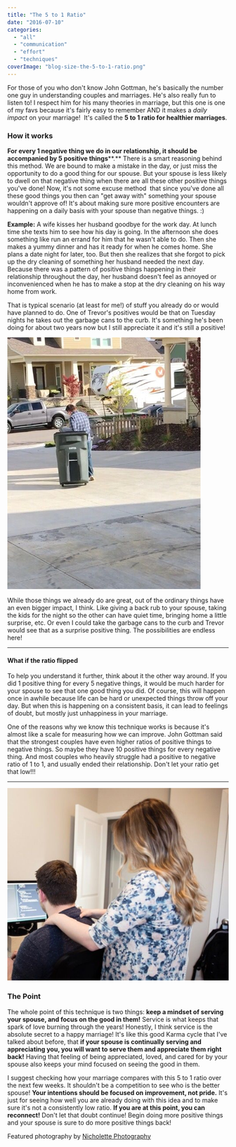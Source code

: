 ```yaml
---
title: "The 5 to 1 Ratio"
date: "2016-07-10"
categories: 
  - "all"
  - "communication"
  - "effort"
  - "techniques"
coverImage: "blog-size-the-5-to-1-ratio.png"
---
```


For those of you who don't know John Gottman, he's basically the number one guy in understanding couples and marriages. He's also really fun to listen to! I respect him for his many theories in marriage, but this one is one of my favs because it's fairly easy to remember AND it makes a _daily impact_ on your marriage!  It's called the **5 to 1 ratio for healthier marriages**.

### How it works

**For every 1 negative thing we do in our relationship, it should be accompanied by 5 positive things****.** There is a smart reasoning behind this method. We are bound to make a mistake in the day, or just miss the opportunity to do a good thing for our spouse. But your spouse is less likely to dwell on that negative thing when there are all these other positive things you've done! Now, it's not some excuse method  that since you've done all these good things you then can "get away with" something your spouse wouldn't approve of! It's about making sure more positive encounters are happening on a daily basis with your spouse than negative things. :)

**Example:** A wife kisses her husband goodbye for the work day. At lunch time she texts him to see how his day is going. In the afternoon she does something like run an errand for him that he wasn't able to do. Then she makes a yummy dinner and has it ready for when he comes home. She plans a date night for later, too. But then she realizes that she forgot to pick up the dry cleaning of something her husband needed the next day. Because there was a pattern of positive things happening in their relationship throughout the day, her husband doesn't feel as annoyed or inconvenienced when he has to make a stop at the dry cleaning on his way home from work.

That is typical scenario (at least for me!) of stuff you already do or would have planned to do. One of Trevor's positives would be that on Tuesday nights he takes out the garbage cans to the curb. It's something he's been doing for about two years now but I still appreciate it and it's still a positive!

![five to one ratio, 5 to 1 ratio, gottman, john gottman techniques, techniques from john gottman, john gottman advice, marriage advice, marriage advice from john gottman, emotional bank account, newlywed advice, marriage advice, daily marriage advice, daily things you can do for your marriage, ](/images/IMG_0576.jpg)

While those things we already do are great, out of the ordinary things have an even bigger impact, I think. Like giving a back rub to your spouse, taking the kids for the night so the other can have quiet time, bringing home a little surprise, etc. Or even I could take the garbage cans to the curb and Trevor would see that as a surprise positive thing. The possibilities are endless here!

* * *

#### What if the ratio flipped

To help you understand it further, think about it the other way around. If you did 1 positive thing for every 5 negative things, it would be much harder for your spouse to see that one good thing you did. Of course, this will happen once in awhile because life can be hard or unexpected things throw off your day. But when this is happening on a consistent basis, it can lead to feelings of doubt, but mostly just unhappiness in your marriage.

One of the reasons why we know this technique works is because it's almost like a scale for measuring how we can improve. John Gottman said that the strongest couples have even higher ratios of positive things to negative things. So maybe they have 10 positive things for every negative thing. And most couples who heavily struggle had a positive to negative ratio of 1 to 1, and usually ended their relationship. Don't let your ratio get that low!!!

* * *

![five to one ratio, 5 to 1 ratio, gottman, john gottman techniques, techniques from john gottman, john gottman advice, marriage advice, marriage advice from john gottman, emotional bank account, newlywed advice, marriage advice, daily marriage advice, daily things you can do for your marriage, ](/images/Freshly-Married-40-1.jpg)

### The Point

The whole point of this technique is two things: **keep a mindset of serving your spouse, and focus on the good in them!** Service is what keeps that spark of love burning through the years! Honestly, I think service is the absolute secret to a happy marriage! It's like this good Karma cycle that I've talked about before, that **if your spouse is continually serving and appreciating you, you will want to serve them and appreciate them right back!** Having that feeling of being appreciated, loved, and cared for by your spouse also keeps your mind focused on seeing the good in them.

I suggest checking how your marriage compares with this 5 to 1 ratio over the next few weeks. It shouldn't be a competition to see who is the better spouse! **Your intentions should be focused on improvement, not pride.** It's just for seeing how well you are already doing with this idea and to make sure it's not a consistently low ratio. **If you are at this point, you can reconnect!** Don't let that doubt continue! Begin doing more positive things and your spouse is sure to do more positive things back!

Featured photography by [Nicholette Photography](http://nicholettephotography.com/)
